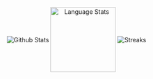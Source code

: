<div align="center">
  <img align="center" alt="Github Stats" src="https://github-readme-stats.vercel.app/api?username=xGepic&count_private=true&show_icons=true&theme=rose_pine&hide_border=true&border_radius=10&bg_color=0d1117&hide=issues,contribs&hide_title=true"/>

<img align="center" src="https://github-readme-stats.vercel.app/api/top-langs?locale=en&hide_title=false&layout=compact&card_width=320&langs_count=5&theme=rose_pine&hide_border=true&username=xGepic&border_radius=10&bg_color=0d1117&hide=issues,contribs" height="150" alt="Language Stats"/>

  <img align="center" alt="Streaks" src="https://github-readme-streak-stats.herokuapp.com?user=xGepic&hide_border=true&date_format=M%20j%5B%2C%20Y%5D&background=0D1117&stroke=9CCFD8&ring=9CCFD8&sideNums=9CCFD8&currStreakNum=ebbcba&sideLabels=ebbcba&currStreakLabel=ebbcba&fire=ebbcba&dates=E0DEF4"/>
</div>
